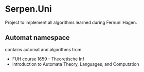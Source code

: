 # Serpen.Uni

Project to implement all algorithms learned during Fernuni Hagen.

## Automat namespace

contains automat and algorithms from

+ FUH course 1659 - Theoretische Inf
+ Introduction to Automata Theory, Languages, and Computation
